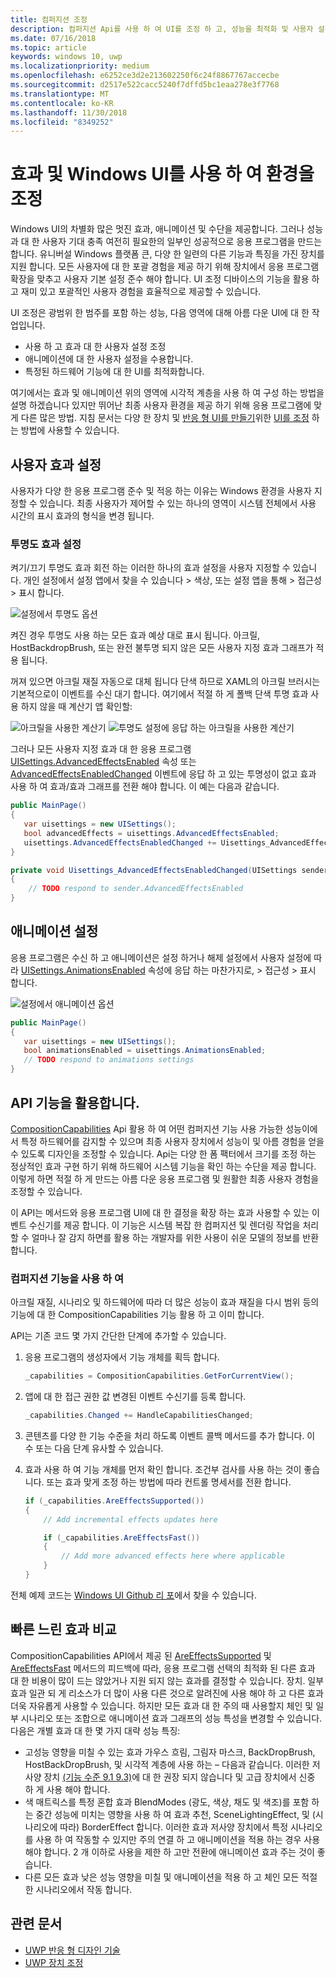 ```yaml
---
title: 컴퍼지션 조정
description: 컴퍼지션 Api를 사용 하 여 UI를 조정 하 고, 성능을 최적화 및 사용자 설정 및 디바이스 특성을 수용 합니다.
ms.date: 07/16/2018
ms.topic: article
keywords: windows 10, uwp
ms.localizationpriority: medium
ms.openlocfilehash: e6252ce3d2e213602250f6c24f8867767accecbe
ms.sourcegitcommit: d2517e522cacc5240f7dffd5bc1eaa278e3f7768
ms.translationtype: MT
ms.contentlocale: ko-KR
ms.lasthandoff: 11/30/2018
ms.locfileid: "8349252"
---
```

# <a name="tailoring-effects--experiences-using-windows-ui"></a>효과 및 Windows UI를 사용 하 여 환경을 조정

Windows UI의 차별화 많은 멋진 효과, 애니메이션 및 수단을 제공합니다. 그러나 성능과 대 한 사용자 기대 충족 여전히 필요한의 일부인 성공적으로 응용 프로그램을 만드는 합니다. 유니버설 Windows 플랫폼 큰, 다양 한 일련의 다른 기능과 특징을 가진 장치를 지원 합니다. 모든 사용자에 대 한 포괄 경험을 제공 하기 위해 장치에서 응용 프로그램 확장을 맞추고 사용자 기본 설정 준수 해야 합니다. UI 조정 디바이스의 기능을 활용 하 고 재미 있고 포괄적인 사용자 경험을 효율적으로 제공할 수 있습니다.

UI 조정은 광범위 한 범주를 포함 하는 성능, 다음 영역에 대해 아름 다운 UI에 대 한 작업입니다.

- 사용 하 고 효과 대 한 사용자 설정 조정
- 애니메이션에 대 한 사용자 설정을 수용합니다.
- 특정된 하드웨어 기능에 대 한 UI를 최적화합니다.

여기에서는 효과 및 애니메이션 위의 영역에 시각적 계층을 사용 하 여 구성 하는 방법을 설명 하겠습니다 있지만 뛰어난 최종 사용자 환경을 제공 하기 위해 응용 프로그램에 맞게 다른 많은 방법. 지침 문서는 다양 한 장치 및 [반응 형 UI를 만들기](/design/layout/responsive-design.md)위한 [UI를 조정](/design/layout/screen-sizes-and-breakpoints-for-responsive-design.md) 하는 방법에 사용할 수 있습니다.

## <a name="user-effects-settings"></a>사용자 효과 설정

사용자가 다양 한 응용 프로그램 준수 및 적응 하는 이유는 Windows 환경을 사용자 지정할 수 있습니다. 최종 사용자가 제어할 수 있는 하나의 영역이 시스템 전체에서 사용 시간의 표시 효과의 형식을 변경 됩니다.

### <a name="transparency-effects-settings"></a>투명도 효과 설정

켜기/끄기 투명도 효과 회전 하는 이러한 하나의 효과 설정을 사용자 지정할 수 있습니다. 개인 설정에서 설정 앱에서 찾을 수 있습니다 > 색상, 또는 설정 앱을 통해 > 접근성 > 표시 합니다.

![설정에서 투명도 옵션](images/tailoring-transparency-setting.png)

켜진 경우 투명도 사용 하는 모든 효과 예상 대로 표시 됩니다. 아크릴, HostBackdropBrush, 또는 완전 불투명 되지 않은 모든 사용자 지정 효과 그래프가 적용 됩니다.

꺼져 있으면 아크릴 재질 자동으로 대체 됩니다 단색 하므로 XAML의 아크릴 브러시는 기본적으로이 이벤트를 수신 대기 합니다. 여기에서 적절 하 게 폴백 단색 투명 효과 사용 하지 않을 때 계산기 앱 확인할:

![아크릴을 사용한 계산기](images/tailoring-acrylic.png)
![투명도 설정에 응답 하는 아크릴을 사용한 계산기](images/tailoring-acrylic-fallback.png)

그러나 모든 사용자 지정 효과 대 한 응용 프로그램 [UISettings.AdvancedEffectsEnabled](https://docs.microsoft.com/uwp/api/windows.ui.viewmanagement.uisettings.advancedeffectsenabledchanged) 속성 또는 [AdvancedEffectsEnabledChanged](https://docs.microsoft.com/uwp/api/windows.ui.viewmanagement.uisettings.advancedeffectsenabledchanged) 이벤트에 응답 하 고 있는 투명성이 없고 효과 사용 하 여 효과/효과 그래프를 전환 해야 합니다. 이 예는 다음과 같습니다.

```cs
public MainPage()
{
   var uisettings = new UISettings();
   bool advancedEffects = uisettings.AdvancedEffectsEnabled;
   uisettings.AdvancedEffectsEnabledChanged += Uisettings_AdvancedEffectsEnabledChanged;
}

private void Uisettings_AdvancedEffectsEnabledChanged(UISettings sender, object args)
{
    // TODO respond to sender.AdvancedEffectsEnabled
}
```

## <a name="animations-settings"></a>애니메이션 설정

응용 프로그램은 수신 하 고 애니메이션은 설정 하거나 해제 설정에서 사용자 설정에 따라 [UISettings.AnimationsEnabled](https://docs.microsoft.com/uwp/api/windows.ui.viewmanagement.uisettings.animationsenabled) 속성에 응답 하는 마찬가지로, > 접근성 > 표시 합니다.

![설정에서 애니메이션 옵션](images/tailoring-animations-setting.png)

```cs
public MainPage()
{
   var uisettings = new UISettings();
   bool animationsEnabled = uisettings.AnimationsEnabled;
   // TODO respond to animations settings
}

```

## <a name="leveraging-the-capabilities-api"></a>API 기능을 활용합니다.

[CompositionCapabilities](/uwp/api/windows.ui.composition.compositioncapabilities) Api 활용 하 여 어떤 컴퍼지션 기능 사용 가능한 성능이에서 특정 하드웨어를 감지할 수 있으며 최종 사용자 장치에서 성능이 및 아름 경험을 얻을 수 있도록 디자인을 조정할 수 있습니다. Api는 다양 한 폼 팩터에서 크기를 조정 하는 정상적인 효과 구현 하기 위해 하드웨어 시스템 기능을 확인 하는 수단을 제공 합니다. 이렇게 하면 적절 하 게 만드는 아름 다운 응용 프로그램 및 원활한 최종 사용자 경험을 조정할 수 있습니다.

이 API는 메서드와 응용 프로그램 UI에 대 한 결정을 확장 하는 효과 사용할 수 있는 이벤트 수신기를 제공 합니다. 이 기능은 시스템 복잡 한 컴퍼지션 및 렌더링 작업을 처리할 수 얼마나 잘 감지 하면를 활용 하는 개발자를 위한 사용이 쉬운 모델의 정보를 반환 합니다.

### <a name="using-composition-capabilities"></a>컴퍼지션 기능을 사용 하 여

아크릴 재질, 시나리오 및 하드웨어에 따라 더 많은 성능이 효과 재질을 다시 범위 등의 기능에 대 한 CompositionCapabilities 기능 활용 하 고 이미 합니다.

API는 기존 코드 몇 가지 간단한 단계에 추가할 수 있습니다.

1. 응용 프로그램의 생성자에서 기능 개체를 획득 합니다.

    ```cs
    _capabilities = CompositionCapabilities.GetForCurrentView();
    ```

1. 앱에 대 한 접근 권한 값 변경된 이벤트 수신기를 등록 합니다.

    ```cs
    _capabilities.Changed += HandleCapabilitiesChanged;
    ```

1. 콘텐츠를 다양 한 기능 수준을 처리 하도록 이벤트 콜백 메서드를 추가 합니다. 이 수 또는 다음 단계 유사할 수 있습니다.
1. 효과 사용 하 여 기능 개체를 먼저 확인 합니다. 조건부 검사를 사용 하는 것이 좋습니다. 또는 효과 맞게 조정 하는 방법에 따라 컨트롤 명세서를 전환 합니다.

    ```cs
    if (_capabilities.AreEffectsSupported())
    {
        // Add incremental effects updates here

        if (_capabilities.AreEffectsFast())
        {
            // Add more advanced effects here where applicable
        }
    }
    ```

전체 예제 코드는 [Windows UI Github 리 포](https://github.com/Microsoft/WindowsUIDevLabs/tree/master/SampleGallery/Samples/SDK%2015063/CompCapabilities)에서 찾을 수 있습니다.

## <a name="fast-vs-slow-effects"></a>빠른 느린 효과 비교

CompositionCapabilities API에서 제공 된 [AreEffectsSupported](/uwp/api/windows.ui.composition.compositioncapabilities.areeffectssupported) 및 [AreEffectsFast](/uwp/api/windows.ui.composition.compositioncapabilities.areeffectsfast) 메서드의 피드백에 따라, 응용 프로그램 선택의 최적화 된 다른 효과 대 한 비용이 많이 드는 않았거나 지원 되지 않는 효과를 결정할 수 있습니다. 장치. 일부 효과 일관 되 게 리소스가 더 많이 사용 다른 것으로 알려진에 사용 해야 하 고 다른 효과 더욱 자유롭게 사용할 수 있습니다. 하지만 모든 효과 대 한 주의 때 사용할지 체인 및 일부 시나리오 또는 조합으로 애니메이션 효과 그래프의 성능 특성을 변경할 수 있습니다. 다음은 개별 효과 대 한 몇 가지 대략 성능 특징:

- 고성능 영향을 미칠 수 있는 효과 가우스 흐림, 그림자 마스크, BackDropBrush, HostBackDropBrush, 및 시각적 계층에 사용 하는 – 다음과 같습니다. 이러한 저사양 장치 [(기능 수준 9.1 9.3)](https://msdn.microsoft.com/library/windows/desktop/ff476876(v=vs.85).aspx)에 대 한 권장 되지 않습니다 및 고급 장치에서 신중 하 게 사용 해야 합니다.
- 색 매트릭스를 특정 혼합 효과 BlendModes (광도, 색상, 채도 및 색조)를 포함 하는 중간 성능에 미치는 영향을 사용 하 여 효과 추천, SceneLightingEffect, 및 (시나리오에 따라) BorderEffect 합니다. 이러한 효과 저사양 장치에서 특정 시나리오를 사용 하 여 작동할 수 있지만 주의 연결 하 고 애니메이션을 적용 하는 경우 사용 해야 합니다. 2 개 이하로 사용을 제한 하 고만 전환에 애니메이션 효과 주는 것이 좋습니다.
- 다른 모든 효과 낮은 성능 영향을 미칠 및 애니메이션을 적용 하 고 체인 모든 적절 한 시나리오에서 작동 합니다.

## <a name="related-articles"></a>관련 문서

- [UWP 반응 형 디자인 기술](https://docs.microsoft.com/windows/uwp/design/layout/responsive-design)
- [UWP 장치 조정](https://docs.microsoft.com/windows/uwp/design/layout/screen-sizes-and-breakpoints-for-responsive-design)
